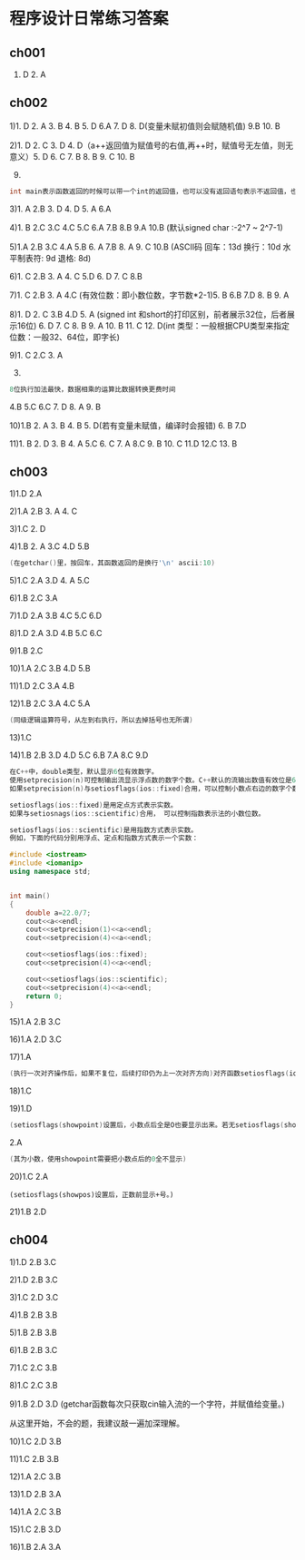# 程序设计日常练习答案

## ch001

1. D 2. A

## ch002

1)1. D 2. A 3. B 4. B 5. D 6.A 7. D 8. D(变量未赋初值则会赋随机值) 9.B 10. B

2)1. D 2. C 3. D 4. D（a++返回值为赋值号的右值,再++时，赋值号无左值，则无意义）5. D 6. C 7. B 8. B 9. C 10. B

9.

```c++
int main表示函数返回的时候可以带一个int的返回值，也可以没有返回语句表示不返回值，也可以返回一个能够转换的值。如果不需要返回，最好使用void main
```

3)1. A 2.B 3. D 4. D 5. A 6.A

4)1. B 2.C 3.C 4.C 5.C 6.A 7.B 8.B 9.A 10.B (默认signed char :-2^7 ~ 2^7-1)

5)1.A 2.B 3.C 4.A 5.B 6. A 7.B 8. A 9. C 10.B (ASCII码 回车：13d 换行：10d 水平制表符: 9d 退格: 8d)

6)1. C 2.B 3. A 4. C 5.D 6. D 7. C 8.B 

7)1. C 2.B 3. A 4.C (有效位数：即小数位数，字节数*2-1)5. B 6.B 7.D 8. B 9. A

8)1. D 2. C 3.B  4.D 5. A (signed int 和short的打印区别，前者展示32位，后者展示16位) 6. D 7. C 8. B 9. A 10. B 11. C 12. D(int 类型：一般根据CPU类型来指定位数：一般32、64位，即字长)

9)1. C 2.C 3. A

3.

```c++
8位执行加法最快，数据相乘的运算比数据转换更费时间
```

4.B 5.C 6.C 7. D 8. A 9. B 

10)1.B 2. A 3. B 4. B 5. D(若有变量未赋值，编译时会报错) 6. B 7.D

11)1. B 2. D 3. B 4. A 5.C 6. C 7. A 8.C 9. B 10. C 11.D 12.C 13. B 

## ch003

1)1.D 2.A

2)1.A 2.B 3. A 4. C 

3)1.C 2. D

4)1.B 2. A 3.C 4.D 5.B

```c++
(在getchar()里，按回车，其函数返回的是换行'\n' ascii:10)
```

5)1.C 2.A 3.D 4. A 5.C 

6)1.B 2.C 3.A

7)1.D 2.A 3.B 4.C 5.C 6.D

8)1.D 2.A 3.D 4.B 5.C 6.C

9)1.B 2.C

10)1.A 2.C 3.B 4.D 5.B 

11)1.D 2.C 3.A 4.B

12)1.B 2.C 3.A 4.C 5.A

```c++
(同级逻辑运算符号，从左到右执行，所以去掉括号也无所谓)
```

13)1.C

14)1.B 2.B 3.D 4.D 5.C 6.B 7.A 8.C 9.D

```c++
在C++中，double类型，默认显示6位有效数字。
使用setprecision(n)可控制输出流显示浮点数的数字个数。C++默认的流输出数值有效位是6。 
如果setprecision(n)与setiosflags(ios::fixed)合用，可以控制小数点右边的数字个数。

setiosflags(ios::fixed)是用定点方式表示实数。
如果与setiosnags(ios::scientific)合用， 可以控制指数表示法的小数位数。

setiosflags(ios::scientific)是用指数方式表示实数。
例如，下面的代码分别用浮点、定点和指数方式表示一个实数： 

#include <iostream>
#include <iomanip>
using namespace std;


int main()
{
    double a=22.0/7;
    cout<<a<<endl;
    cout<<setprecision(1)<<a<<endl;
    cout<<setprecision(4)<<a<<endl;

    cout<<setiosflags(ios::fixed);
    cout<<setprecision(4)<<a<<endl;

    cout<<setiosflags(ios::scientific);
    cout<<setprecision(4)<<a<<endl;
    return 0;
}
```

15)1.A 2.B 3.C

16)1.A 2.D 3.C

17)1.A

```c++
(执行一次对齐操作后，如果不复位，后续打印仍为上一次对齐方向)对齐函数setiosflags(ios::right/left)，复位函数resetiosflags()
```

18)1.C

19)1.D

```c++
(setiosflags(showpoint)设置后，小数点后全是O也要显示出来。若无setiosflags(showpoint)设置,默认情况小数点后全0的话，只会简单的显示整数。)
```

2.A

```c++
(其为小数，使用showpoint需要把小数点后的0全不显示)
```

20)1.C 2.A 

```
(setiosflags(showpos)设置后，正数前显示+号。)
```

21)1.B 2.D

## ch004

1)1.D 2.B 3.C

2)1.D 2.B 3.C

3)1.C 2.D 3.C

4)1.B 2.B 3.B

5)1.B 2.B 3.B

6)1.B 2.B 3.C

7)1.C 2.C 3.B

8)1.C 2.C 3.B

9)1.B 2.D 3.D (getchar函数每次只获取cin输入流的一个字符，并赋值给变量。)

从这里开始，不会的题，我建议敲一遍加深理解。

10)1.C 2.D 3.B

11)1.C 2.B 3.B

12)1.A 2.C 3.B

13)1.D 2.B 3.A

14)1.A 2.C 3.B

15)1.C 2.B 3.D

16)1.B 2.A 3.A

